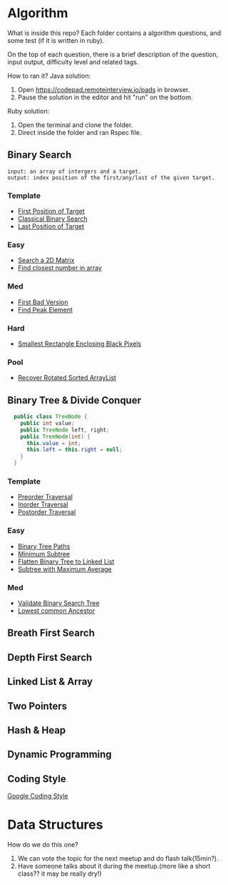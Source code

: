 # Algorithm

What is inside this repo?
Each folder contains a algorithm questions, and some test (if it is written in ruby).

On the top of each question, there is a brief description of the question, input output, difficulty level and related tags.

How to ran it?
Java solution:
1. Open https://codepad.remoteinterview.io/pads in browser.
2. Pause the solution in the editor and hit "run" on the bottom.

Ruby solution:
1. Open the terminal and clone the folder.
2. Direct inside the folder and ran Rspec file.

## Binary Search
```
input: an array of intergers and a target.
output: index position of the first/any/last of the given target.
```
### Template

- [First Position of Target](https://github.com/cogrammers/Algorithm/tree/master/firstPositionOfTarget)
- [Classical Binary Search](https://github.com/cogrammers/Algorithm/tree/master/anyPositionOfTarget)
- [Last Position of Target](https://github.com/cogrammers/Algorithm/tree/master/lasterPositionOfTarget)

### Easy
- [Search a 2D Matrix](https://leetcode.com/problems/search-a-2d-matrix/description/)
- [Find closest number in array](https://www.geeksforgeeks.org/find-closest-number-array/)

### Med
- [First Bad Version](https://leetcode.com/problems/first-bad-version/description/)
- [Find Peak Element](https://leetcode.com/problems/find-peak-element/description/)

### Hard
- [Smallest Rectangle Enclosing Black Pixels](http://www.lintcode.com/en/problem/smallest-rectangle-enclosing-black-pixels/)

### Pool
- [Recover Rotated Sorted ArrayList](https://github.com/cogrammers/Algorithm/tree/master/recoverRotatedSortedList)

## Binary Tree & Divide Conquer
```java
  public class TreeNode {
    public int value;
    public TreeNode left, right;
    public TreeNode(int) {
      this.value = int;
      this.left = this.right = null;
    }
  }
```

### Template

- [Preorder Traversal](https://github.com/cogrammers/Algorithm/tree/master/preorder)
- [Inorder Traversal](https://github.com/cogrammers/Algorithm/tree/master/inorder)
- [Postorder Traversal](https://github.com/cogrammers/Algorithm/tree/master/postorder)

### Easy

- [Binary Tree Paths](https://leetcode.com/problems/binary-tree-paths/description/)
- [Minimum Subtree](https://github.com/cogrammers/Algorithm/tree/master/minimumSubtree)
- [Flatten Binary Tree to Linked List](https://leetcode.com/problems/flatten-binary-tree-to-linked-list/description/)
- [Subtree with Maximum Average](https://github.com/cogrammers/Algorithm/tree/master/subtreeWithMaximumAverage)

### Med

- [Validate Binary Search Tree](https://github.com/cogrammers/Algorithm/tree/master/validateBinarySearchTree)
- [Lowest common Ancestor](https://github.com/cogrammers/Algorithm/tree/master/lowestCommonAncestor)

## Breath First Search
## Depth First Search
## Linked List & Array
## Two Pointers
## Hash & Heap
## Dynamic Programming


## Coding Style
[Google Coding Style](https://google.github.io/styleguide/javaguide.html)

# Data Structures

How do we do this one?
1. We can vote the topic for the next meetup and do flash talk(15min?).
2. Have someone talks about it during the meetup.(more like a short class?? it may be really dry!)
